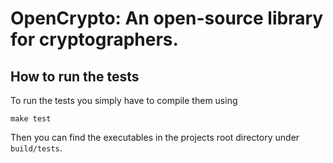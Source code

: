 # OpenCrypto: An open-source library for cryptographers.

## How to run the tests

To run the tests you simply have to compile them using

    make test

Then you can find the executables in the projects root directory under `build/tests`.
